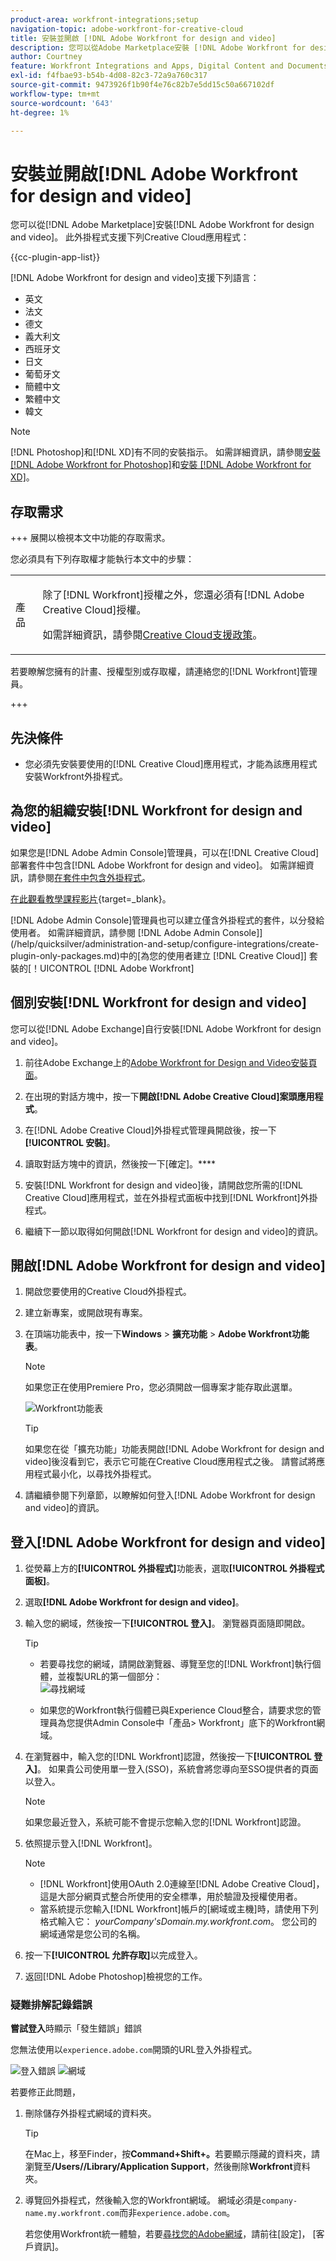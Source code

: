 ```yaml
---
product-area: workfront-integrations;setup
navigation-topic: adobe-workfront-for-creative-cloud
title: 安裝並開啟 [!DNL Adobe Workfront for design and video]
description: 您可以從Adobe Marketplace安裝 [!DNL Adobe Workfront for design and video] 。
author: Courtney
feature: Workfront Integrations and Apps, Digital Content and Documents
exl-id: f4fbae93-b54b-4d08-82c3-72a9a760c317
source-git-commit: 9473926f1b90f4e76c82b7e5dd15c50a667102df
workflow-type: tm+mt
source-wordcount: '643'
ht-degree: 1%

---
```


# 安裝並開啟[!DNL Adobe Workfront for design and video]

您可以從[!DNL Adobe Marketplace]安裝[!DNL Adobe Workfront for design and video]。 此外掛程式支援下列Creative Cloud應用程式：

{{cc-plugin-app-list}}

[!DNL Adobe Workfront for design and video]支援下列語言：

* 英文
* 法文
* 德文
* 義大利文
* 西班牙文
* 日文
* 葡萄牙文
* 簡體中文
* 繁體中文
* 韓文

>[!NOTE]
>
>[!DNL Photoshop]和[!DNL XD]有不同的安裝指示。 如需詳細資訊，請參閱[安裝 [!DNL Adobe Workfront for Photoshop]](/help/quicksilver/workfront-integrations-and-apps/adobe-workfront-for-creative-cloud/wf-cc-install-ps.md)和[安裝 [!DNL Adobe Workfront for XD]](/help/quicksilver/workfront-integrations-and-apps/adobe-workfront-for-creative-cloud/wf-adobe-xd-install.md)。


## 存取需求

+++ 展開以檢視本文中功能的存取需求。

您必須具有下列存取權才能執行本文中的步驟：

<table style="table-layout:auto"> 
 <col> 
 <col> 
 <tbody> 
 <!-- <tr> 
   <td role="rowheader">[!DNL Adobe Workfront] plan*</td> 
   <td> <p>[!UICONTROL Pro] or higher</p> </td> 
  </tr> 
  <tr data-mc-conditions=""> 
   <td role="rowheader">[!DNL Adobe Workfront] license*</td> 
   <td> <p>[!UICONTROL Work] or [!UICONTROL Plan]</p> </td> 
  </tr> -->
  <tr> 
   <td role="rowheader">產品</td> 
   <td><p>除了[!DNL Workfront]授權之外，您還必須有[!DNL Adobe Creative Cloud]授權。</p><p>如需詳細資訊，請參閱<a href="https://helpx.adobe.com/support/programs/cc-support-policy.html#cce" class="MCXref xref" xrefformat="{para}">Creative Cloud支援政策</a>。</p></td> 
  </tr> 
 </tbody> 
</table>

若要瞭解您擁有的計畫、授權型別或存取權，請連絡您的[!DNL Workfront]管理員。

+++

## 先決條件

* 您必須先安裝要使用的[!DNL Creative Cloud]應用程式，才能為該應用程式安裝Workfront外掛程式。

## 為您的組織安裝[!DNL Workfront for design and video]

如果您是[!DNL Adobe Admin Console]管理員，可以在[!DNL Creative Cloud]部署套件中包含[!DNL Adobe Workfront for design and video]。 如需詳細資訊，請參閱[在套件中包含外掛程式](https://helpx.adobe.com/in/enterprise/using/manage-extensions.html)。

[在此觀看教學課程影片](https://www.youtube.com/watch?v=zzvXNLIBzrc){target=_blank}。

[!DNL Adobe Admin Console]管理員也可以建立僅含外掛程式的套件，以分發給使用者。 如需詳細資訊，請參閱 [!DNL Adobe Admin Console]](/help/quicksilver/administration-and-setup/configure-integrations/create-plugin-only-packages.md)中的[為您的使用者建立 [!DNL Creative Cloud]] 套裝的[！UICONTROL [!DNL Adobe Workfront] 

## 個別安裝[!DNL Workfront for design and video]

您可以從[!DNL Adobe Exchange]自行安裝[!DNL Adobe Workfront for design and video]。

1. 前往Adobe Exchange上的[Adobe Workfront for Design and Video安裝頁面](https://adobe.com/go/cc_plugins_discover_plugin?pluginId=108938&amp;workflow=share)。
1. 在出現的對話方塊中，按一下&#x200B;**開啟[!DNL Adobe Creative Cloud]案頭應用程式**。
1. 在[!DNL Adobe Creative Cloud]外掛程式管理員開啟後，按一下&#x200B;**[!UICONTROL 安裝]**。
1. 讀取對話方塊中的資訊，然後按一下[確定]。****
1. 安裝[!DNL Workfront for design and video]後，請開啟您所需的[!DNL Creative Cloud]應用程式，並在外掛程式面板中找到[!DNL Workfront]外掛程式。

1. 繼續下一節以取得如何開啟[!DNL Workfront for design and video]的資訊。

## 開啟[!DNL Adobe Workfront for design and video]

1. 開啟您要使用的Creative Cloud外掛程式。

1. 建立新專案，或開啟現有專案。

1. 在頂端功能表中，按一下&#x200B;**Windows** > **擴充功能** > **Adobe Workfront功能表**。

   >[!NOTE]
   >
   >如果您正在使用Premiere Pro，您必須開啟一個專案才能存取此選單。

   ![Workfront功能表](assets/adobe-workfront-menu.png)


   >[!TIP]
   >
   >如果您在從「擴充功能」功能表開啟[!DNL Adobe Workfront for design and video]後沒看到它，表示它可能在Creative Cloud應用程式之後。 請嘗試將應用程式最小化，以尋找外掛程式。

1. 請繼續參閱下列章節，以瞭解如何登入[!DNL Adobe Workfront for design and video]的資訊。


## 登入[!DNL Adobe Workfront for design and video]

1. 從熒幕上方的&#x200B;**[!UICONTROL 外掛程式]**&#x200B;功能表，選取&#x200B;**[!UICONTROL 外掛程式面板]**。
1. 選取&#x200B;**[!DNL Adobe Workfront for design and video]**。
1. 輸入您的網域，然後按一下&#x200B;**[!UICONTROL 登入]**。 瀏覽器頁面隨即開啟。

   >[!TIP]
   >
   >* 若要尋找您的網域，請開啟瀏覽器、導覽至您的[!DNL Workfront]執行個體，並複製URL的第一個部分：\
   >![尋找網域](assets/domain-350x50.png)
   >
   > * 如果您的Workfront執行個體已與Experience Cloud整合，請要求您的管理員為您提供Admin Console中「產品> Workfront」底下的Workfront網域。

1. 在瀏覽器中，輸入您的[!DNL Workfront]認證，然後按一下&#x200B;**[!UICONTROL 登入]**。 如果貴公司使用單一登入(SSO)，系統會將您導向至SSO提供者的頁面以登入。

   >[!NOTE]
   >
   >如果您最近登入，系統可能不會提示您輸入您的[!DNL Workfront]認證。

1. 依照提示登入[!DNL Workfront]。

   >[!NOTE]
   >
   >* [!DNL Workfront]使用OAuth 2.0連線至[!DNL Adobe Creative Cloud]，這是大部分網頁式整合所使用的安全標準，用於驗證及授權使用者。
   >* 當系統提示您輸入[!DNL Workfront]帳戶的[網域或主機]時，請使用下列格式輸入它： *yourCompany&#39;sDomain.my.workfront.com*。 您公司的網域通常是您公司的名稱。

1. 按一下&#x200B;**[!UICONTROL 允許存取]**&#x200B;以完成登入。
1. 返回[!DNL Adobe Photoshop]檢視您的工作。

### 疑難排解記錄錯誤

**嘗試登入**&#x200B;時顯示「發生錯誤」錯誤


您無法使用以`experience.adobe.com`開頭的URL登入外掛程式。

![登入錯誤](assets/plugin-log-in-error.png) ![網域](assets/incorrect-domain.png)


若要修正此問題，

1. 刪除儲存外掛程式網域的資料夾。

   >[!TIP]
   >
   >在Mac上，移至Finder，按&#x200B;**Command+Shift+。**&#x200B;若要顯示隱藏的資料夾，請瀏覽至&#x200B;**/Users//Library/Application Support**，然後刪除&#x200B;**Workfront**&#x200B;資料夾。


1. 導覽回外掛程式，然後輸入您的Workfront網域。 網域必須是`company-name.my.workfront.com`而非`experience.adobe.com`。

   若您使用Workfront統一體驗，若要[尋找您的Adobe網域](/help/quicksilver/wf-api/tips-tricks-and-troubleshooting/locate-domain-for-api.md)，請前往[設定]， [客戶資訊]。
